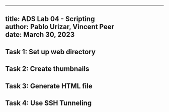 
---  
title: ADS Lab 04 - Scripting  
author: Pablo Urizar, Vincent Peer  
date: March 30, 2023  
---  





## Task 1: Set up web directory  
> 

## Task 2: Create thumbnails

## Task 3: Generate HTML file

## Task 4: Use SSH Tunneling

